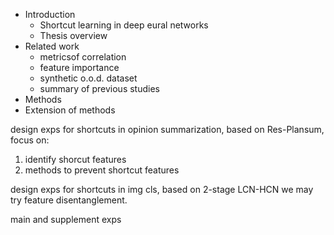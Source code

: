 - Introduction
    - Shortcut learning in deep eural networks
    - Thesis overview
- Related work
    - metricsof correlation
    - feature importance
    - synthetic o.o.d. dataset
    - summary of previous studies
- Methods
- Extension of methods

design exps for shortcuts in opinion summarization, based on Res-Plansum, focus on:
1. identify shorcut features
2. methods to prevent shortcut features

design exps for shortcuts in img cls, based on 2-stage LCN-HCN we may try feature disentanglement.

main and supplement exps
